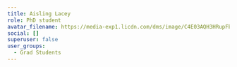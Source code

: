 ```yaml
---
title: Aisling Lacey
role: PhD student
avatar_filename: https://media-exp1.licdn.com/dms/image/C4E03AQH3HRupFbiKHA/profile-displayphoto-shrink_800_800/0/1616235409744?e=1643241600&v=beta&t=sKsGlNru-RytyCcYCam4drOUmSyD-UloH5t7G78zN1Y
social: []
superuser: false
user_groups:
  - Grad Students
---
```

